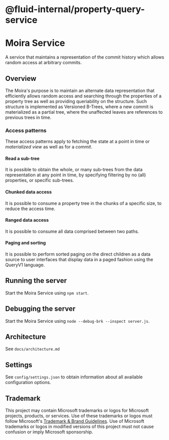 # @fluid-internal/property-query-service
# Moira Service
A service that maintains a representation of the commit history which allows random access at arbitrary commits.

## Overview
The Moira's purpose is to maintain an alternate data representation that efficiently allows random access and searching through the properties of a property tree as well as providing queriability on the structure. Such structure is implemented as Versioned B-Trees, where a new commit is materialized as a partial tree, where the unaffected leaves are references to previous trees in time.

### Access patterns
These access patterns apply to fetching the state at a point in time or _materialized view_ as well as for a _commit_.

#### Read a sub-tree
It is possible to obtain the whole, or many sub-trees from the data representation at any point in time, by specifying filtering by no (all) properties, or specific sub-trees.

#### Chunked data access
It is possible to consume a property tree in the chunks of a specific size, to reduce the access time.

#### Ranged data access
It is possible to consume all data comprised between two paths.

#### Paging and sorting
It is possible to perform sorted paging on the direct children as a data source to user interfaces that display data in a paged fashion using the QueryV1 language.

## Running the server
Start the Moira Service using `npm start`.

## Debugging the server
Start the Moira Service using `node --debug-brk --inspect server.js`.

## Architecture
See `docs/architecture.md`

## Settings
See `config/settings.json` to obtain information about all available configuration options.

## Trademark

This project may contain Microsoft trademarks or logos for Microsoft projects, products, or services. Use of these trademarks
or logos must follow Microsoft's [Trademark & Brand Guidelines](https://www.microsoft.com/en-us/legal/intellectualproperty/trademarks/usage/general).
Use of Microsoft trademarks or logos in modified versions of this project must not cause confusion or imply Microsoft sponsorship.
